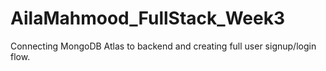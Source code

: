 # AilaMahmood_FullStack_Week3
Connecting MongoDB Atlas to backend and creating full user signup/login flow.

